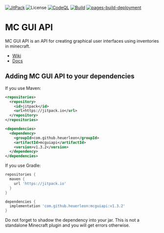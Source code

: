 [![JitPack](https://jitpack.io/v/heuerleon/mcguiapi.svg)](https://jitpack.io/#heuerleon/mcguiapi)
![License](https://img.shields.io:/github/license/heuerleon/mcguiapi)
[![CodeQL](https://github.com/heuerleon/mcguiapi/actions/workflows/codeql-analysis.yml/badge.svg?branch=master)](https://github.com/heuerleon/mcguiapi/actions/workflows/codeql-analysis.yml)
[![Build](https://github.com/heuerleon/mcguiapi/actions/workflows/build.yml/badge.svg?branch=master)](https://github.com/heuerleon/mcguiapi/actions/workflows/build.yml)
[![pages-build-deployment](https://github.com/heuerleon/mcguiapi/actions/workflows/pages/pages-build-deployment/badge.svg?branch=master)](https://github.com/heuerleon/mcguiapi/actions/workflows/pages/pages-build-deployment)
# MC GUI API
MC GUI API is an API for creating graphical user interfaces using inventories in minecraft.
- [Wiki](https://github.com/heuerleon/mcguiapi/wiki)
- [Docs](https://heuerleon.github.io/mcguiapi/)

## Adding MC GUI API to your dependencies
If you use Maven:
```xml
<repositories>
  <repository>
    <id>jitpack</id>
    <url>https://jitpack.io</url>
  </repository>
</repositories>

<dependencies>
  <dependency>
    <groupId>com.github.heuerleon</groupId>
    <artifactId>mcguiapi</artifactId>
    <version>v1.3.2</version>
  </dependency>
</dependencies>
```

If you use Gradle:
```groovy
repositories {
  maven {
    url 'https://jitpack.io'
  }
}

dependencies {
  implementation 'com.github.heuerleon:mcguiapi:v1.3.2'
}
```

Do not forget to shadow the dependency into your jar. This is not a standalone Minecraft plugin and you will get errors otherwise.
